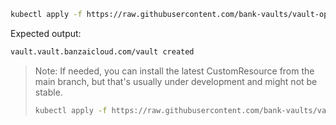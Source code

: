 ---
---
```bash
kubectl apply -f https://raw.githubusercontent.com/bank-vaults/vault-operator/v{{< param "latest_operator_version" >}}/deploy/examples/cr-raft.yaml
```

Expected output:

```bash
vault.vault.banzaicloud.com/vault created
```

> Note: If needed, you can install the latest CustomResource from the main branch, but that's usually under development and might not be stable.
>
> ```bash
> kubectl apply -f https://raw.githubusercontent.com/bank-vaults/vault-operator/main/deploy/examples/cr-raft.yaml
> ```
